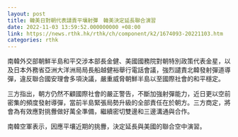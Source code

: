 ```yaml
---
layout: post
title: 韓美日對朝代表譴責平壤射彈　韓美決定延長聯合演習
date: 2022-11-03 13:59:52.000000000 +08:00
link: https://news.rthk.hk/rthk/ch/component/k2/1674093-20221103.htm
categories: rthk
---
```


南韓外交部朝鮮半島和平交涉本部長金健、美國國務院對朝特別政策代表金星，以及日本外務省亞洲大洋洲局局長船越健裕舉行電話會議，強烈譴責北韓發射彈道導彈，違反聯合國安理會多項決議，嚴重威脅朝鮮半島以至國際社會的和平穩定。

三方指出，朝方仍然不顧國際社會的嚴正警告，不斷加強射彈能力，近日更以空前密集的頻度發射導彈，當前半島緊張局勢升級的全部責任在於朝方。三方商定，將會為有效應對挑釁做好萬全準備，繼續密切雙邊和三邊溝通與合作。

南韓空軍表示，因應平壤近期的挑釁，決定延長與美國的聯合空中演習。
